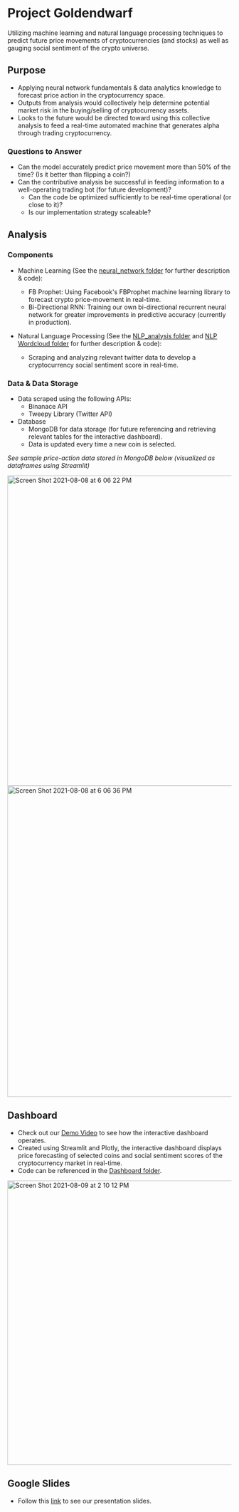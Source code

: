 # Project Goldendwarf
Utilizing machine learning and natural language processing techniques to predict future price movements of cryptocurrencies (and stocks) as well as gauging social sentiment of the crypto universe.

## Purpose
- Applying neural network fundamentals & data analytics knowledge to forecast price action in the cryptocurrency space. 
- Outputs from analysis would collectively help determine potential market risk in the buying/selling of cryptocurrency assets. 
- Looks to the future would be directed toward using this collective analysis to feed a real-time automated machine that generates alpha through trading cryptocurrency.

### Questions to Answer 
- Can the model accurately predict price movement more than 50% of the time? (Is it better than flipping a coin?)
- Can the contributive analysis be successful in feeding information to a well-operating trading bot (for future development)?
    -  Can the code be optimized sufficiently to be real-time operational (or close to it)?
    -  Is our implementation strategy scaleable?

## Analysis 
### Components
- Machine Learning (See the [neural_network folder](https://github.com/findthefunction/goldendwarf/tree/main/neural_network) for further description & code): 
    - FB Prophet: Using Facebook's FBProphet machine learning library to forecast crypto price-movement in real-time.
    - Bi-Directional RNN: Training our own bi-directional recurrent neural network for greater improvements in predictive accuracy (currently in production).
    
- Natural Language Processing (See the [NLP_analysis folder](https://github.com/findthefunction/goldendwarf/tree/main/NLP_analysis) and [NLP Wordcloud folder](https://github.com/findthefunction/goldendwarf/tree/main/NLP%20Wordcloud) for further description & code):
    - Scraping and analyzing relevant twitter data to develop a cryptocurrency social sentiment score in real-time.

### Data & Data Storage 
- Data scraped using the following APIs:
    -  Binanace API 
    -  Tweepy Library (Twitter API)
- Database 
    - MongoDB for data storage (for future referencing and retrieving relevant tables for the interactive dashboard).
    - Data is updated every time a new coin is selected.

*See sample price-action data stored in MongoDB below (visualized as dataframes using Streamlit)*

<img width="697" alt="Screen Shot 2021-08-08 at 6 06 22 PM" src="https://user-images.githubusercontent.com/79600550/128647113-6a8514d8-6fbe-4a0d-9341-911b9e4af6cd.png">

<img width="699" alt="Screen Shot 2021-08-08 at 6 06 36 PM" src="https://user-images.githubusercontent.com/79600550/128647115-37def003-75c0-4557-8bb2-656caacc0f86.png">


## Dashboard 
- Check out our [Demo Video](https://www.youtube.com/watch?v=7wdJV34Jdxc&t=2s) to see how the interactive dashboard operates.
- Created using Streamlit and Plotly, the interactive dashboard displays price forecasting of selected coins and social sentiment scores of the cryptocurrency market in real-time.
- Code can be referenced in the [Dashboard folder](https://github.com/findthefunction/goldendwarf/tree/main/Dashboard).

<img width="639" alt="Screen Shot 2021-08-09 at 2 10 12 PM" src="https://user-images.githubusercontent.com/79600550/128753361-6a9f8127-637f-45e7-93a8-8b136e7d2f55.png">

## Google Slides
- Follow this [link](https://docs.google.com/presentation/d/124W2VgxM6cSDz5dqoKisK2hXoikAnP9mSJqux85g4EY/edit?usp=sharing) to see our presentation slides. 
